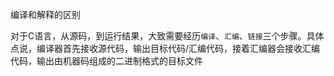 编译和解释的区别

对于C语言，从源码，到运行结果，大致需要经历`编译`、`汇编`、`链接`三个步骤。具体点说，编译器首先接收源代码，输出目标代码/汇编代码，接着汇编器会接收汇编代码，输出由机器码组成的二进制格式的目标文件
